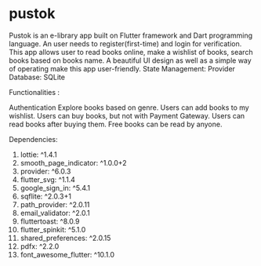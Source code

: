 # pustok

Pustok is an e-library app built on Flutter framework and Dart programming language. An user needs to register(first-time) and login for verification. This app allows user to read books online, make a wishlist of books, search books based on books name. A beautiful UI design as well as a simple way of operating make this app user-friendly.
State Management: Provider 
Database: SQLite

Functionalities :

Authentication
Explore books based on genre.
Users can add books to my wishlist.
Users can buy books, but not with Payment Gateway.
Users can read books after buying them.
Free books can be read by anyone.

Dependencies: 
1. lottie: ^1.4.1
2. smooth_page_indicator: ^1.0.0+2
3. provider: ^6.0.3
4. flutter_svg: ^1.1.4
5. google_sign_in: ^5.4.1
6. sqflite: ^2.0.3+1
7. path_provider: ^2.0.11
8. email_validator: ^2.0.1
9. fluttertoast: ^8.0.9
10. flutter_spinkit: ^5.1.0
11. shared_preferences: ^2.0.15
12. pdfx: ^2.2.0
13. font_awesome_flutter: ^10.1.0
